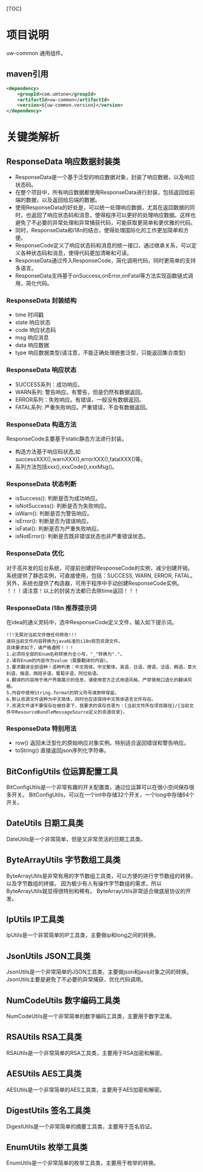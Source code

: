 [TOC]

# 项目说明

uw-common 通用组件。

## maven引用

```xml
<dependency>
    <groupId>com.umtone</groupId>
    <artifactId>uw-common</artifactId>
    <version>${uw-common.version}</version>
</dependency>
```

# 关键类解析
## ResponseData 响应数据封装类
* ResponseData是一个基于泛型的响应数据对象，封装了响应数据，以及响应状态码。
* 在整个项目中，所有响应数据都使用ResponseData进行封装，包括返回给前端的数据，以及返回给后端的数据。
* 使用ResponseData的好处是，可以统一处理响应数据，尤其在返回数据的同时，也返回了响应状态码和消息，使得程序可以更好的处理响应数据。这样也避免了不必要的异常处理和异常捕获代码，可能获取更简单和更优雅的代码。
* 同时，ResponseData和i18n的结合，使得处理国际化的工作更加简单和方便。
* ResponseCode定义了响应状态码和消息的统一接口，通过继承关系，可以定义各种状态码和消息，使得代码更加清晰和可读。
* ResponseData通过传入ResponseCode，简化调用代码，同时更简单的支持多语言。
* ResponseData支持基于onSuccess,onError,onFatal等方法实现函数链式调用，简化代码。

### ResponseData 封装结构
* time 时间戳
* state 响应状态
* code 响应状态码
* msg 响应消息
* data 响应数据
* type 响应数据类型(请注意，不能正确处理嵌套泛型，只能返回集合类型)

### ResponseData 响应状态
* SUCCESS系列：成功响应。
* WARN系列: 警告响应。有警告，但是仍然有数据返回。
* ERROR系列：失败响应。有错误，一般没有数据返回。
* FATAL系列: 严重失败响应。严重错误，不会有数据返回。

### ResponseData 构造方法
ResponseCode主要基于static静态方法进行封装。
* 构造方法基于响应码状态,如successXXX(),warnXXX(),errorXXX(),fatalXXX()等。
* 系列方法包括xxx(),xxxCode(),xxxMsg()。

### ResponseData 状态判断
* isSuccess(): 判断是否为成功响应。
* isNotSuccess(): 判断是否为失败响应。
* isWarn(): 判断是否为警告响应。
* isError(): 判断是否为错误响应。
* isFatal(): 判断是否为严重失败响应。
* isNotError(): 判断是否既非错误状态也非严重错误状态。

### ResponseData 优化
对于高并发的后台系统，可提前创建好ResponseCode的实例，减少创建开销。
系统提供了静态实例，可直接使用，包括：SUCCESS, WARN, ERROR, FATAL。
另外，系统也提供了构造器，可用于程序中手动创建ResponseCode实例。
！！！请注意！以上的封装方法都已去除time返回！！！

### ResponseData i18n 推荐提示词
在idea的通义灵码中，选中ResponseCode定义文件，输入如下提示词。
``` prompt
!!!无需对当前文件做任何修改!!!
请将当前文件内容转换为java标准的i18n规范资源文件。
具体要求如下，请严格遵照！！！
1.必须将全部的Enum名称转换为全小写，"_"转换为"."。
2.请将Enum的内容作为value（需要翻译的内容）。
3.要求翻译全部语种！语种列表：中文简体，中文繁体，英语，日语，德语，法语，韩语，意大利语，俄语，西班牙语，葡萄牙语，阿拉伯语。
4.翻译的内容用于用户界面展示的信息，请使用官方正式用语风格，严禁使用口语化的翻译风格。
5.内容中使用String.format的转义符号请原样保留。
6.默认资源文件语种为中文简体，同时也应该保持中文简体语言文件存在。
7.资源文件请不要保存在根目录下，我要求的保存目录为：{当前文件所在项目路径}/{当前文件中ResourceBundleMessageSource定义的资源目录}。
```


### ResponseData 特别用法
* row() 返回未泛型化的原始响应对象实例。特别适合返回错误和警告响应。
* toString() 直接返回json序列化字符串。

## BitConfigUtils 位运算配置工具
BitConfigUtils是一个非常有趣的开关配置类，通过位运算可以在很小空间保存很多开关。
BitConfigUtils，可以在一个int中存储32个开关，一个long中存储64个开关。

## DateUtils 日期工具类
DateUtils是一个非常简单，但是又非常灵活的日期工具类。

## ByteArrayUtils 字节数组工具类
ByteArrayUtils是非常有用的字节数组工具类，可以方便的进行字节数组的转换，以及字节数组的拼接。
因为极少有人有操作字节数组的需求，所以ByteArrayUtils就显得很特别和稀有。
ByteArrayUtils非常适合做底层协议的开发。

## IpUtils IP工具类
IpUtils是一个非常简单的IP工具类，主要做ip和long之间的转换。

## JsonUtils JSON工具类
JsonUtils是一个非常简单的JSON工具类，主要做json和java对象之间的转换。
JsonUtils主要是避免了不必要的异常捕获，优化代码调用。

## NumCodeUtils 数字编码工具类
NumCodeUtils是一个非常简单的数字编码工具类，主要用于数字混淆。

## RSAUtils RSA工具类
RSAUtils是一个非常简单的RSA工具类，主要用于RSA加密和解密。

## AESUtils AES工具类
AESUtils是一个非常简单的AES工具类，主要用于AES加密和解密。

## DigestUtils 签名工具类
DigestUtils是一个非常简单的摘要工具类，主要用于签名验证。

## EnumUtils 枚举工具类
EnumUtils是一个非常简单的枚举工具类，主要用于枚举的转换。

